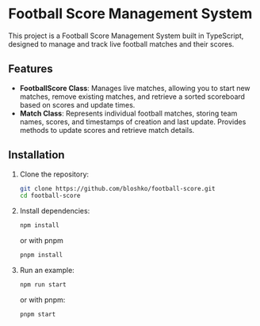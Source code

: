 # Football Score Management System

This project is a Football Score Management System built in TypeScript, designed to manage and track live football matches and their scores.

## Features

- **FootballScore Class**: Manages live matches, allowing you to start new matches, remove existing matches, and retrieve a sorted scoreboard based on scores and update times.
- **Match Class**: Represents individual football matches, storing team names, scores, and timestamps of creation and last update. Provides methods to update scores and retrieve match details.

## Installation

1. Clone the repository:
   ```bash
   git clone https://github.com/bloshko/football-score.git
   cd football-score
   ```
2. Install dependencies:
   ```bash
   npm install
   ```
   or with pnpm
   ```bash
   pnpm install
   ```
3. Run an example:
   ```bash
   npm run start
   ```
   or with pnpm:
   ```bash
   pnpm start
   ```
